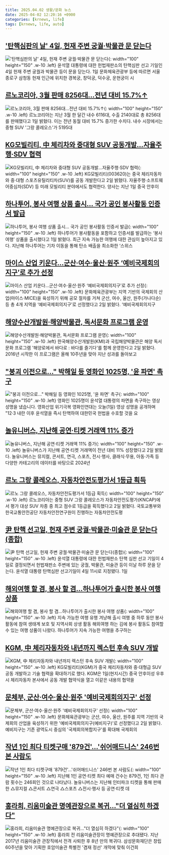 ```yaml
---
title: 2025.04.02 생활/문화 뉴스
date: 2025-04-02 12:20:16 +0900
categories: [krnews, life]
tags: [krnews, life, auto]
---
```

## ['탄핵심판의 날' 4일, 헌재 주변 궁궐·박물관 문 닫는다](https://n.news.naver.com/mnews/article/469/0000857018)

!['탄핵심판의 날' 4일, 헌재 주변 궁궐·박물관 문 닫는다](https://mimgnews.pstatic.net/image/origin/469/2025/04/01/857018.jpg?type=nf220_150){: width="100" height="150" .w-10 .left}
윤석열 대통령에 대한 헌법재판소의 탄핵심판 선고 기일인 4일 헌재 주변 궁궐과 박물관 등이 문을 닫는다. 1일 문화체육관광부 등에 따르면 서울 종로구 삼청동 헌재 인근에 위치한 경복궁, 창덕궁, 덕수궁, 운현궁이 시

## [르노코리아, 3월 판매 8256대…전년 대비 15.7%↑](https://n.news.naver.com/mnews/article/003/0013156511)

![르노코리아, 3월 판매 8256대…전년 대비 15.7%↑](https://mimgnews.pstatic.net/image/origin/003/2025/04/01/13156511.jpg?type=nf220_150){: width="100" height="150" .w-10 .left}
르노코리아는 지난 3월 한 달간 내수 6116대, 수출 2140대로 총 8256대를 판매했다고 1일 밝혔다. 이는 전년 동월 대비 15.7% 증가한 수치다. 내수 시장에서는 중형 SUV '그랑 콜레오스'가 5195대

## [KG모빌리티, 中 체리차와 중대형 SUV 공동개발…자율주행·SDV 협력](https://n.news.naver.com/mnews/article/421/0008167716)

![KG모빌리티, 中 체리차와 중대형 SUV 공동개발…자율주행·SDV 협력](https://mimgnews.pstatic.net/image/origin/421/2025/04/02/8167716.jpg?type=nf220_150){: width="100" height="150" .w-10 .left}
KG모빌리티(003620)는 중국 체리자동차와 중·대형 스포츠유틸리티차(SUV)를 공동 개발한다고 2일 밝혔다. 자율주행·소프트웨어중심차(SDV) 등 미래 모빌리티 분야에서도 협력한다. 양사는 지난 1일 중국 안후이

## [하나투어, 봉사 여행 상품 출시… 국가 공인 봉사활동 인증서 발급](https://n.news.naver.com/mnews/article/030/0003298883)

![하나투어, 봉사 여행 상품 출시… 국가 공인 봉사활동 인증서 발급](https://mimgnews.pstatic.net/image/origin/030/2025/04/01/3298883.jpg?type=nf220_150){: width="100" height="150" .w-10 .left}
하나투어가 봉사활동을 포함하고 인증서를 발급하는 ‘봉사 여행’ 상품을 출시했다고 1일 밝혔다. 최근 지속 가능한 여행에 대한 관심이 높아지고 있다. 지난해 하나투어는 기차 이동을 통해 탄소 배출을 최소화한 ‘스위스

## [마이스 산업 키운다…군산·여수·울산·원주 ‘예비국제회의지구’로 추가 선정](https://n.news.naver.com/mnews/article/011/0004468995)

![마이스 산업 키운다…군산·여수·울산·원주 ‘예비국제회의지구’로 추가 선정](https://mimgnews.pstatic.net/image/origin/011/2025/04/02/4468995.jpg?type=nf220_150){: width="100" height="150" .w-10 .left}
문화체육관광부는 지역 기반의 국제회의 산업(마이스·MICE)을 육성하기 위해 공모 절차를 거쳐 군산, 여수, 울산, 원주(가나다순) 등 총 4개 지역을 ‘예비국제회의지구’로 선정했다고 2일 밝혔다. ‘예비국제회의지구

## [해양수산개발원·해양박물관, 독서문화 프로그램 운영](https://n.news.naver.com/mnews/article/001/0015304570)

![해양수산개발원·해양박물관, 독서문화 프로그램 운영](https://mimgnews.pstatic.net/image/origin/001/2025/04/02/15304570.jpg?type=nf220_150){: width="100" height="150" .w-10 .left}
한국해양수산개발원(KMI)과 국립해양박물관은 해양 독서문화 프로그램 '해양로에서 바다로 : 바다를 즐기다'를 함께 운영한다고 2일 밝혔다. 2016년 시작한 이 프로그램은 올해 10주년을 맞아 지난 성과를 돌아보고

## ["붕괴 이전으로..." 박해일 등 영화인 1025명, '윤 파면' 촉구](https://n.news.naver.com/mnews/article/437/0000435463)

!["붕괴 이전으로..." 박해일 등 영화인 1025명, '윤 파면' 촉구](https://mimgnews.pstatic.net/image/origin/437/2025/04/01/435463.jpg?type=nf220_150){: width="100" height="150" .w-10 .left}
영화인 1025명이 윤석열 대통령의 파면을 촉구하는 영상 성명을 냈습니다. 영화산업 위기극복 영화인연대는 오늘(1일) 영상 성명을 공개하며 "12·3 내란 이후 윤석열을 즉시 탄핵하여 대한민국 헌법을 수호할 것을 요

## [놀유니버스, 지난해 공연·티켓 거래액 11% 증가](https://n.news.naver.com/mnews/article/030/0003299271)

![놀유니버스, 지난해 공연·티켓 거래액 11% 증가](https://mimgnews.pstatic.net/image/origin/030/2025/04/02/3299271.jpg?type=nf220_150){: width="100" height="150" .w-10 .left}
놀유니버스가 지난해 공연·티켓 거래액이 전년 대비 11% 성장했다고 2일 밝혔다. 놀유니버스는 뮤지컬, 콘서트, 연극, 스포츠, 전시·행사, 클래식·무용, 아동·가족 등 다양한 카테고리의 데이터를 바탕으로 2024년

## [르노 그랑 콜레오스, 자동차안전도평가서 1등급 획득](https://n.news.naver.com/mnews/article/277/0005571369)

![르노 그랑 콜레오스, 자동차안전도평가서 1등급 획득](https://mimgnews.pstatic.net/image/origin/277/2025/04/02/5571369.jpg?type=nf220_150){: width="100" height="150" .w-10 .left}
르노코리아는 중형 SUV 그랑 콜레오스가 자동차안전도평가(KNCAP)에서 평가 대상 SUV 차종 중 최고 점수로 1등급을 획득했다고 2일 밝혔다. 국토교통부와 한국교통안전공단 자동차안전연구원이 진행하는 자동차안전도평

## [尹 탄핵 선고일, 헌재 주변 궁궐·박물관·미술관 문 닫는다(종합)](https://n.news.naver.com/mnews/article/018/0005976193)

![尹 탄핵 선고일, 헌재 주변 궁궐·박물관·미술관 문 닫는다(종합)](https://mimgnews.pstatic.net/image/origin/018/2025/04/01/5976193.jpg?type=nf220_150){: width="100" height="150" .w-10 .left}
윤석열 대통령에 대한 헌법재판소 탄핵 심판 선고 기일이 4일로 결정되면서 헌법재판소 주변에 있는 궁궐, 박물관, 미술관 등이 이날 하루 문을 닫는다. 윤석열 대통령 탄핵심판 선고기일이 4일 11시로 지정됐다. 1일

## [해외여행 할 겸, 봉사 할 겸…하나투어가 출시한 봉사 여행 상품](https://n.news.naver.com/mnews/article/009/0005469341)

![해외여행 할 겸, 봉사 할 겸…하나투어가 출시한 봉사 여행 상품](https://mimgnews.pstatic.net/image/origin/009/2025/04/02/5469341.jpg?type=nf220_150){: width="100" height="150" .w-10 .left}
지속 가능한 여행 유행 겨냥해 출시 여행 중 하루 동안 봉사활동에 참여 생태계 보호 및 지역사회 상생 활동 해외여행 하는 김에 봉사 활동도 참여할 수 있는 여행 상품이 나왔다. 하나투어가 지속 가능한 여행을 추구하는

## [KGM, 中 체리자동차와 내년까지 렉스턴 후속 SUV 개발](https://n.news.naver.com/mnews/article/277/0005571429)

![KGM, 中 체리자동차와 내년까지 렉스턴 후속 SUV 개발](https://mimgnews.pstatic.net/image/origin/277/2025/04/02/5571429.jpg?type=nf220_150){: width="100" height="150" .w-10 .left}
KG모빌리티(KGM)가 중국 체리자동차와 중·대형급 SUV 공동 개발하고 기술 협력을 확대하기로 했다. KGM은 1일(현지시간) 중국 안후이성 우후시 체리자동차 본사에서 공동 개발 협약식을 열고 이같은 내용의 협약을

## [문체부, 군산·여수·울산·원주 '예비국제회의지구' 선정](https://n.news.naver.com/mnews/article/277/0005571351)

![문체부, 군산·여수·울산·원주 '예비국제회의지구' 선정](https://mimgnews.pstatic.net/image/origin/277/2025/04/02/5571351.jpg?type=nf220_150){: width="100" height="150" .w-10 .left}
문화체육관광부는 군산, 여수, 울산, 원주를 지역 기반의 국제회의 산업을 육성하기 위한 '예비국제회의지구(예비지구)'로 선정했다고 2일 밝혔다. 예비지구는 기존 광역도시 중심의 '국제회의복합지구'를 확대해 국제회의

## [작년 1인 최다 티켓구매 '879건'…'쉬어매드니스' 246번 본 사람도](https://n.news.naver.com/mnews/article/008/0005174469)

![작년 1인 최다 티켓구매 '879건'…'쉬어매드니스' 246번 본 사람도](https://mimgnews.pstatic.net/image/origin/008/2025/04/02/5174469.jpg?type=nf220_150){: width="100" height="150" .w-10 .left}
지난해 1인 공연·티켓 최다 예매 건수는 879건, 1인 최다 관람 횟수는 246회인 것으로 나타났다. 놀유니버스는 지난해 인터파크 티켓을 통해 판매한 △뮤지컬 △콘서트 △연극 △스포츠 △전시·행사 등 공연·티켓 데

## [홍라희, 리움미술관 명예관장으로 복귀…"더 열심히 하겠다"](https://n.news.naver.com/mnews/article/015/0005113912)

![홍라희, 리움미술관 명예관장으로 복귀…"더 열심히 하겠다"](https://mimgnews.pstatic.net/image/origin/015/2025/04/02/5113912.jpg?type=nf220_150){: width="100" height="150" .w-10 .left}
홍라희 전 리움미술관장이 명예관장으로 추대됐다. 지난 2017년 리움미술관 관장직에서 전격 사퇴한 후 8년 만의 복귀다. 삼성문화재단은 창립 60주년을 맞아 기획한 호암미술관 특별전 '겸재 정선' 개막에 맞춰 이건희


